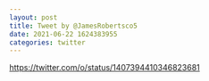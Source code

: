 ```yaml
--- 
layout: post 
title: Tweet by @JamesRobertsco5 
date: 2021-06-22 1624383955 
categories: twitter 
--- 
```

https://twitter.com/o/status/1407394410346823681